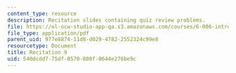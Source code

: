 ```yaml
---
content_type: resource
description: Recitation slides containing quiz review problems.
file: https://ol-ocw-studio-app-qa.s3.amazonaws.com/courses/6-006-introduction-to-algorithms-spring-2008/540dcdd775df0570808f0644e276be9c_recitation09.pdf
file_type: application/pdf
parent_uid: 977e8874-11d8-d029-4782-2552324c99e8
resourcetype: Document
title: Recitation 9
uid: 540dcdd7-75df-0570-808f-0644e276be9c
---
```


